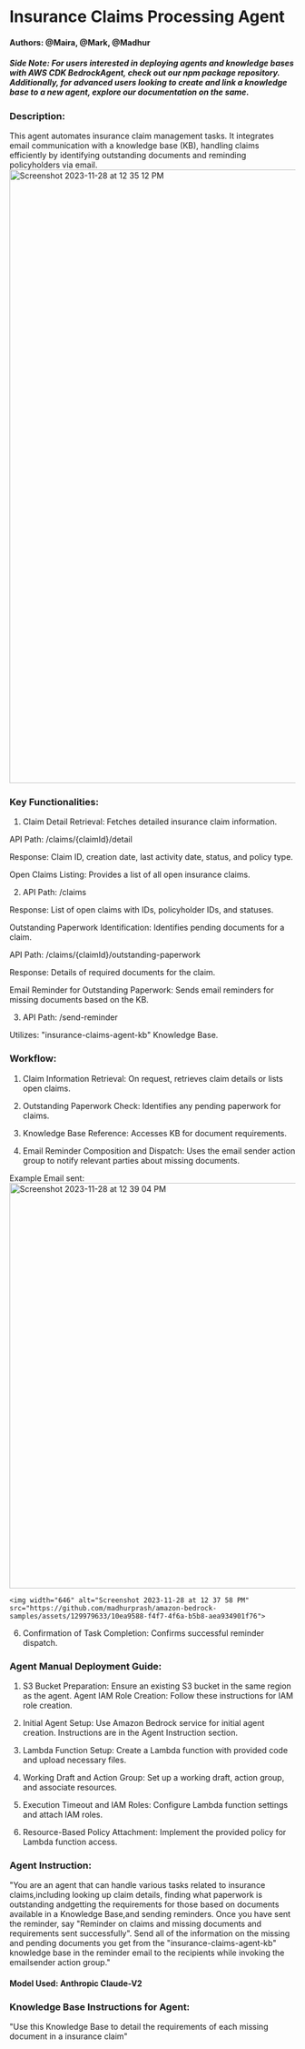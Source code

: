 # Insurance Claims Processing Agent

#### Authors: @Maira, @Mark, @Madhur

##### Side Note: For users interested in deploying agents and knowledge bases with AWS CDK BedrockAgent, check out our npm package repository. Additionally, for advanced users looking to create and link a knowledge base to a new agent, explore our documentation on the same.

### Description:

This agent automates insurance claim management tasks. It integrates email communication with a knowledge base (KB), handling claims efficiently by identifying outstanding documents and reminding policyholders via email. 
<img width="1079" alt="Screenshot 2023-11-28 at 12 35 12 PM" src="https://github.com/madhurprash/amazon-bedrock-samples/assets/129979633/92245c0e-c4ef-4463-bbea-eb01d6ba74a5">



### Key Functionalities:

1. Claim Detail Retrieval: Fetches detailed insurance claim information.

API Path: /claims/{claimId}/detail

Response: Claim ID, creation date, last activity date, status, and policy type.

Open Claims Listing: Provides a list of all open insurance claims.

2. API Path: /claims

Response: List of open claims with IDs, policyholder IDs, and statuses.

Outstanding Paperwork Identification: Identifies pending documents for a claim.

API Path: /claims/{claimId}/outstanding-paperwork

Response: Details of required documents for the claim.

Email Reminder for Outstanding Paperwork: Sends email reminders for missing documents based on the KB.

3. API Path: /send-reminder

Utilizes: "insurance-claims-agent-kb" Knowledge Base.

### Workflow:

1. Claim Information Retrieval: On request, retrieves claim details or lists open claims.

2. Outstanding Paperwork Check: Identifies any pending paperwork for claims.

3. Knowledge Base Reference: Accesses KB for document requirements.

4. Email Reminder Composition and Dispatch: Uses the email sender action group to notify relevant parties about missing documents.

  Example Email sent:
    <img width="713" alt="Screenshot 2023-11-28 at 12 39 04 PM" src="https://github.com/madhurprash/amazon-bedrock-samples/assets/129979633/8aa905ea-4dbf-45b1-8f93-be12648e985d">

  
    <img width="646" alt="Screenshot 2023-11-28 at 12 37 58 PM" src="https://github.com/madhurprash/amazon-bedrock-samples/assets/129979633/10ea9588-f4f7-4f6a-b5b8-aea934901f76">

6. Confirmation of Task Completion: Confirms successful reminder dispatch.

### Agent Manual Deployment Guide:

1. S3 Bucket Preparation: Ensure an existing S3 bucket in the same region as the agent.
Agent IAM Role Creation: Follow these instructions for IAM role creation.

2. Initial Agent Setup: Use Amazon Bedrock service for initial agent creation. Instructions are in the Agent Instruction section.

3. Lambda Function Setup: Create a Lambda function with provided code and upload necessary files.

4. Working Draft and Action Group: Set up a working draft, action group, and associate resources.

5. Execution Timeout and IAM Roles: Configure Lambda function settings and attach IAM roles.

6. Resource-Based Policy Attachment: Implement the provided policy for Lambda function access.

### Agent Instruction:
"You are an agent that can handle various tasks related to insurance claims,including looking up claim details, finding what paperwork is outstanding andgetting the requirements for those based on documents available in a Knowledge Base,and sending reminders. Once you have sent the reminder, say "Reminder on claims and missing documents and requirements sent successfully". Send all of the information on the missing and pending documents you get from the "insurance-claims-agent-kb" knowledge base in the reminder email to the recipients while invoking the emailsender action group."

#### Model Used: Anthropic Claude-V2

### Knowledge Base Instructions for Agent:
"Use this Knowledge Base to detail the requirements of each missing document in a insurance claim"
